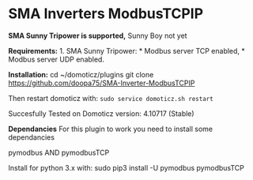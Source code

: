 # SMA Inverters ModbusTCPIP

**SMA Sunny Tripower is supported,**
Sunny Boy not yet

**Requirements:**
    1. SMA Sunny Tripower:
      * Modbus server TCP enabled,
      * Modbus server UDP enabled.

**Installation:**
cd ~/domoticz/plugins
git clone https://github.com/doopa75/SMA-Inverter-ModbusTCPIP

Then restart domoticz with: ```sudo service domoticz.sh restart```

Succesfully Tested on Domoticz version: 4.10717 (Stable)

**Dependancies**
For this plugin to work you need to install some dependancies

pymodbus AND pymodbusTCP

Install for python 3.x with: sudo pip3 install -U pymodbus pymodbusTCP
